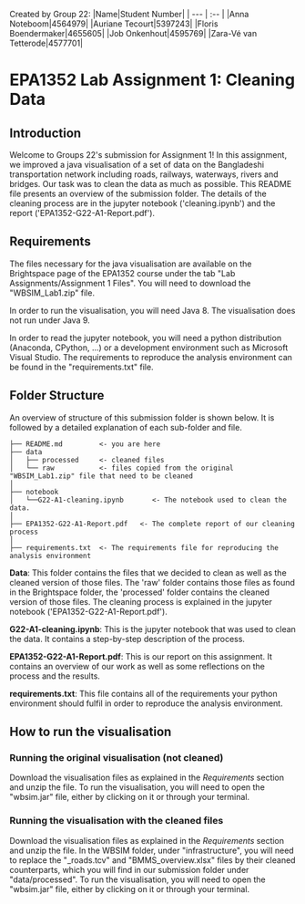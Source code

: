 Created by Group 22:
|Name|Student Number|
| --- | :-- |
|Anna Noteboom|4564979|
|Auriane Tecourt|5397243|
|Floris Boendermaker|4655605|
|Job Onkenhout|4595769|
|Zara-Vé van Tetterode|4577701|

# EPA1352 Lab Assignment 1: Cleaning Data

## Introduction



Welcome to Groups 22's submission for Assignment 1! In this assignment, we improved a java visualisation of a set of data on the Bangladeshi transportation network including roads, railways, waterways, rivers and bridges. Our task was to clean the data as much as possible.
This README file presents an overview of the submission folder. The details of the cleaning process are in the jupyter notebook ('cleaning.ipynb') and the report ('EPA1352-G22-A1-Report.pdf').

## Requirements
The files necessary for the java visualisation are available on the Brightspace page of the EPA1352 course under the tab "Lab Assignments/Assignment 1 Files". You will need to download the "WBSIM_Lab1.zip" file. 

In order to run the visualisation, you will need Java 8. The visualisation does not run under Java 9. 

In order to read the jupyter notebook, you will need a python distribution (Anaconda, CPython, ...) or a development environment such as Microsoft Visual Studio. The requirements to reproduce the analysis environment can be found in the "requirements.txt" file.


## Folder Structure 
An overview of structure of this submission folder is shown below. It is followed by a detailed explanation of each sub-folder and file.
```
├── README.md         <- you are here    
├── data       
│   ├── processed     <- cleaned files 
│   └── raw           <- files copied from the original "WBSIM_Lab1.zip" file that need to be cleaned
│
├── notebook
│   └──G22-A1-cleaning.ipynb       <- The notebook used to clean the data. 
│
├── EPA1352-G22-A1-Report.pdf   <- The complete report of our cleaning process    
│
├── requirements.txt  <- The requirements file for reproducing the analysis environment
```
 **Data**: This folder contains the files that we decided to clean as well as the cleaned version of those files. The 'raw' folder contains those files as found in the Brightspace folder, the 'processed' folder contains the cleaned version of those files. The cleaning process is explained in the jupyter notebook ('EPA1352-G22-A1-Report.pdf').


**G22-A1-cleaning.ipynb**: This is the jupyter notebook that was used to clean the data. It contains a step-by-step description of the process.

**EPA1352-G22-A1-Report.pdf**: This is our report on this assignment. It contains an overview of our work as well as some reflections on the process and the results. 

**requirements.txt**: This file contains all of the requirements your python environment should fulfil in order to reproduce the analysis environment.

## How to run the visualisation
### Running the original visualisation (not cleaned)
Download the visualisation files as explained in the _Requirements_ section and unzip the file. To run the visualisation, you will need to open the "wbsim.jar" file, either by clicking on it or through your terminal. 
### Running the visualisation with the cleaned files
Download the visualisation files as explained in the _Requirements_ section and unzip the file. In the WBSIM folder, under "infrastructure", you will need to replace the "\_roads.tcv" and "BMMS_overview.xlsx" files by their cleaned counterparts, which you will find in our submission folder under "data/processed". To run the visualisation, you will need to open the "wbsim.jar" file, either by clicking on it or through your terminal. 